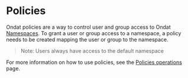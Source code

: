 # Policies

Ondat policies are a way to control user and group access to Ondat
[Namespaces](../concepts/namespaces.md). To grant a user or group
access to a namespace, a policy needs to be created mapping the user or group
to the namespace. 

>Note: Users always have access to the default namespace

For more information on how to use policies, see the 
[Policies operations](../operations/policies.md) page.
